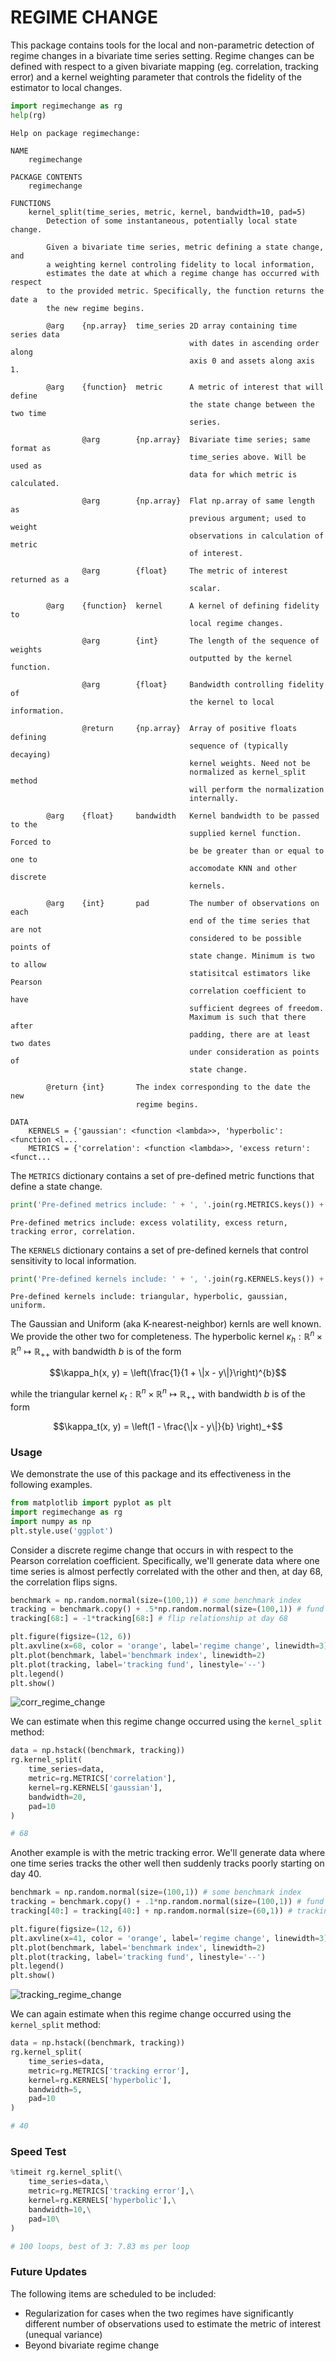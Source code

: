 
# REGIME CHANGE

This package contains tools for the local and non-parametric detection of regime changes in a bivariate time series setting. Regime changes can be defined with respect to a given bivariate mapping (eg. correlation, tracking error) and a kernel weighting parameter that controls the fidelity of the estimator to local changes.


```python
import regimechange as rg
help(rg)
```

    Help on package regimechange:
    
    NAME
        regimechange
    
    PACKAGE CONTENTS
        regimechange
    
    FUNCTIONS
        kernel_split(time_series, metric, kernel, bandwidth=10, pad=5)
            Detection of some instantaneous, potentially local state change.
            
            Given a bivariate time series, metric defining a state change, and
            a weighting kernel controling fidelity to local information,
            estimates the date at which a regime change has occurred with respect
            to the provided metric. Specifically, the function returns the date a
            the new regime begins.
            
            @arg    {np.array}  time_series 2D array containing time series data
                                            with dates in ascending order along
                                            axis 0 and assets along axis 1.
            
            @arg    {function}  metric      A metric of interest that will define
                                            the state change between the two time
                                            series.
            
                    @arg        {np.array}  Bivariate time series; same format as
                                            time_series above. Will be used as
                                            data for which metric is calculated.
            
                    @arg        {np.array}  Flat np.array of same length as
                                            previous argument; used to weight
                                            observations in calculation of metric
                                            of interest.
            
                    @arg        {float}     The metric of interest returned as a
                                            scalar.
            
            @arg    {function}  kernel      A kernel of defining fidelity to
                                            local regime changes.
            
                    @arg        {int}       The length of the sequence of weights
                                            outputted by the kernel function.
            
                    @arg        {float}     Bandwidth controlling fidelity of
                                            the kernel to local information.
            
                    @return     {np.array}  Array of positive floats defining
                                            sequence of (typically decaying)
                                            kernel weights. Need not be
                                            normalized as kernel_split method
                                            will perform the normalization
                                            internally.
            
            @arg    {float}     bandwidth   Kernel bandwidth to be passed to the
                                            supplied kernel function. Forced to
                                            be be greater than or equal to one to
                                            accomodate KNN and other discrete
                                            kernels.
            
            @arg    {int}       pad         The number of observations on each
                                            end of the time series that are not
                                            considered to be possible points of
                                            state change. Minimum is two to allow
                                            statisitcal estimators like Pearson
                                            correlation coefficient to have
                                            sufficient degrees of freedom.
                                            Maximum is such that there after
                                            padding, there are at least two dates
                                            under consideration as points of
                                            state change.
            
            @return {int}       The index corresponding to the date the new
                                regime begins.
    
    DATA
        KERNELS = {'gaussian': <function <lambda>>, 'hyperbolic': <function <l...
        METRICS = {'correlation': <function <lambda>>, 'excess return': <funct...
    
    
    


The `METRICS` dictionary contains a set of pre-defined metric functions that define a state change.


```python
print('Pre-defined metrics include: ' + ', '.join(rg.METRICS.keys()) + '.')
```

    Pre-defined metrics include: excess volatility, excess return, tracking error, correlation.


The `KERNELS` dictionary contains a set of pre-defined kernels that control sensitivity to local information.


```python
print('Pre-defined kernels include: ' + ', '.join(rg.KERNELS.keys()) + '.')
```

    Pre-defined kernels include: triangular, hyperbolic, gaussian, uniform.


The Gaussian and Uniform (aka K-nearest-neighbor) kernls are well known. We provide the other two for completeness. The hyperbolic kernel $\kappa_h:\mathbb{R}^n\times\mathbb{R}^n \mapsto \mathbb{R}_{++}$ with bandwidth $b$ is of the form

$$\kappa_h(x, y) = \left(\frac{1}{1 + \|x - y\|}\right)^{b}$$

while the triangular kernel $\kappa_t:\mathbb{R}^n\times\mathbb{R}^n \mapsto \mathbb{R}_{++}$ with bandwidth $b$ is of the form

$$\kappa_t(x, y) = \left(1 - \frac{\|x - y\|}{b} \right)_+$$

### Usage

We demonstrate the use of this package and its effectiveness in the following examples.


```python
from matplotlib import pyplot as plt
import regimechange as rg
import numpy as np
plt.style.use('ggplot')
```

Consider a discrete regime change that occurs in with respect to the Pearson correlation coefficient. Specifically, we'll generate data where one time series is almost perfectly correlated with the other and then, at day 68, the correlation flips signs.


```python
benchmark = np.random.normal(size=(100,1)) # some benchmark index
tracking = benchmark.copy() + .5*np.random.normal(size=(100,1)) # fund tracking benchmark
tracking[68:] = -1*tracking[68:] # flip relationship at day 68

plt.figure(figsize=(12, 6))
plt.axvline(x=68, color = 'orange', label='regime change', linewidth=3)
plt.plot(benchmark, label='benchmark index', linewidth=2)
plt.plot(tracking, label='tracking fund', linestyle='--')
plt.legend()
plt.show()
```


![corr_regime_change](https://cloud.githubusercontent.com/assets/13667067/24891341/1822beee-1e2a-11e7-8185-a3e65f0eb18e.png)


We can estimate when this regime change occurred using the `kernel_split` method:


```python
data = np.hstack((benchmark, tracking))
rg.kernel_split(
    time_series=data,
    metric=rg.METRICS['correlation'],
    kernel=rg.KERNELS['gaussian'],
    bandwidth=20,
    pad=10
)

# 68
```


Another example is with the metric tracking error. We'll generate data where one time series tracks the other well then suddenly tracks poorly starting on day 40.


```python
benchmark = np.random.normal(size=(100,1)) # some benchmark index
tracking = benchmark.copy() + .1*np.random.normal(size=(100,1)) # fund tracking benchmark
tracking[40:] = tracking[40:] + np.random.normal(size=(60,1)) # tracking error blows up at day 40

plt.figure(figsize=(12, 6))
plt.axvline(x=41, color = 'orange', label='regime change', linewidth=3)
plt.plot(benchmark, label='benchmark index', linewidth=2)
plt.plot(tracking, label='tracking fund', linestyle='--')
plt.legend()
plt.show()
```


![tracking_regime_change](https://cloud.githubusercontent.com/assets/13667067/24891342/1833b410-1e2a-11e7-99b9-88ff995825b5.png)


We can again estimate when this regime change occurred using the `kernel_split` method:


```python
data = np.hstack((benchmark, tracking))
rg.kernel_split(
    time_series=data,
    metric=rg.METRICS['tracking error'],
    kernel=rg.KERNELS['hyperbolic'],
    bandwidth=5,
    pad=10
)

# 40
```

### Speed Test


```python
%timeit rg.kernel_split(\
    time_series=data,\
    metric=rg.METRICS['tracking error'],\
    kernel=rg.KERNELS['hyperbolic'],\
    bandwidth=10,\
    pad=10\
)

# 100 loops, best of 3: 7.83 ms per loop
```

### Future Updates

The following items are scheduled to be included:
* Regularization for cases when the two regimes have significantly different number of observations used to estimate the metric of interest (unequal variance)
* Beyond bivariate regime change
